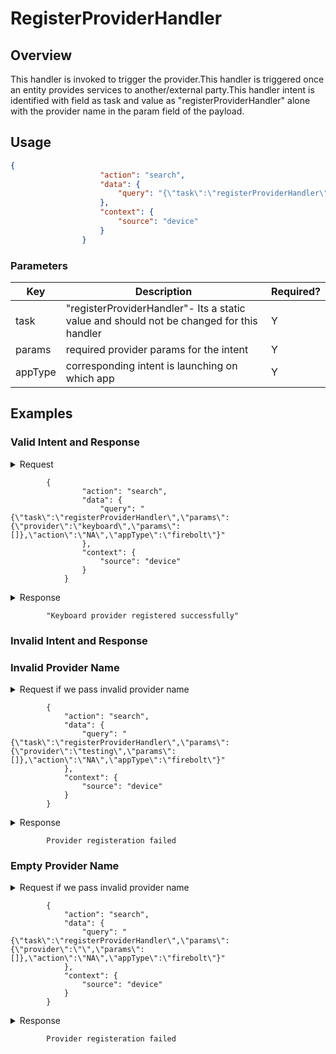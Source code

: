 # RegisterProviderHandler 

## Overview

This handler is invoked to trigger the provider.This handler is triggered once an entity provides services to another/external party.This handler intent is identified with field as task and value as "registerProviderHandler" alone with the provider name in the param field of the payload.
## Usage

```json
{
                    "action": "search",
                    "data": {
                        "query": "{\"task\":\"registerProviderHandler\",\"params\":{\"provider\":\"<providerName>\",\"params\":[]},\"action\":\"NA\",\"appType\":\"firebolt\"}"
                    },
                    "context": {
                        "source": "device"
                    }
                }
```

### Parameters

| Key               | Description                                                                                   | Required? |
|-------------------|-----------------------------------------------------------------------------------------------|-----------|
| task              | "registerProviderHandler"- Its a static value and should not be changed for this handler      | Y         |
| params            | required provider params for  the intent                                                      | Y         |
| appType           | corresponding intent is launching on which app                                                | Y         |

## Examples

### Valid Intent and Response

<details>
    <summary> Request </summary>
</details>

            {
                    "action": "search",
                    "data": {
                        "query": "{\"task\":\"registerProviderHandler\",\"params\":{\"provider\":\"keyboard\",\"params\":[]},\"action\":\"NA\",\"appType\":\"firebolt\"}"
                    },
                    "context": {
                        "source": "device"
                    }
                }

<details>
    <summary> Response </summary>
</details>
            
            "Keyboard provider registered successfully"

### Invalid Intent and Response
### Invalid Provider Name
<details>
    <summary>Request if we pass invalid provider name </summary>
</details>

            {
                "action": "search",
                "data": {
                    "query": "{\"task\":\"registerProviderHandler\",\"params\":{\"provider\":\"testing\",\"params\":[]},\"action\":\"NA\",\"appType\":\"firebolt\"}"
                },
                "context": {
                    "source": "device"
                }
            }

<details>
    <summary> Response </summary>
</details>

            Provider registeration failed

### Empty Provider Name
<details>
    <summary>Request if we pass invalid provider name </summary>
</details>

            {
                "action": "search",
                "data": {
                    "query": "{\"task\":\"registerProviderHandler\",\"params\":{\"provider\":\"\",\"params\":[]},\"action\":\"NA\",\"appType\":\"firebolt\"}"
                },
                "context": {
                    "source": "device"
                }
            }

<details>
    <summary> Response </summary>
</details>

            Provider registeration failed
